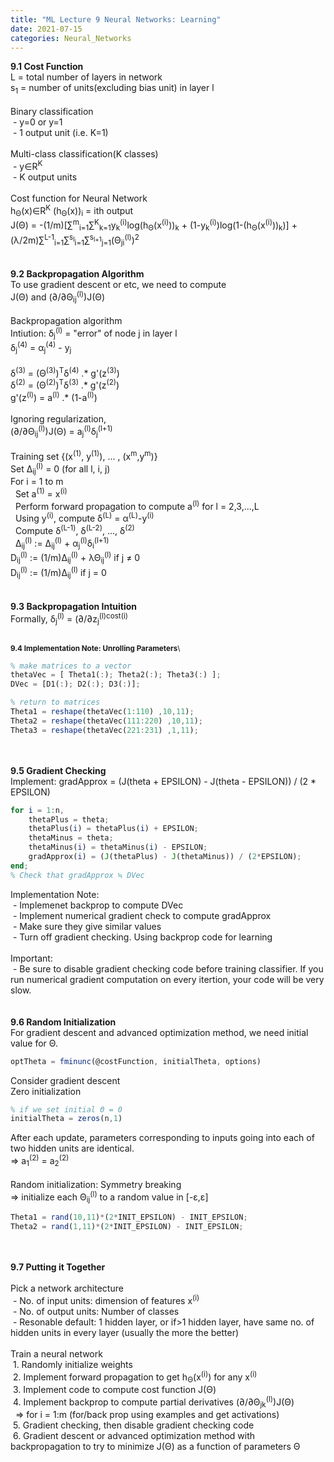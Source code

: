 ```yaml
---
title: "ML Lecture 9 Neural Networks: Learning"
date: 2021-07-15
categories: Neural_Networks
---
```

**9.1 Cost Function**\
L = total number of layers in network\
s<sub>1</sub> = number of units(excluding bias unit) in layer l\
\
Binary classification\
&nbsp;- y=0 or y=1\
&nbsp;- 1 output unit (i.e. K=1)\
\
Multi-class classification(K classes)\
&nbsp;- y∈R<sup>K</sup>\
&nbsp;- K output units\
\
Cost function for Neural Network\
h<sub>Θ</sub>(x)∈R<sup>K</sup>   (h<sub>Θ</sub>(x))<sub>i</sub> = ith output\
J(Θ) = -(1/m)[∑<sup>m</sup><sub>i=1</sub>∑<sup>K</sup><sub>k=1</sub>y<sub>k</sub><sup>(i)</sup>log(h<sub>Θ</sub>(x<sup>(i)</sup>))<sub>k</sub> + (1-y<sub>k</sub><sup>(i)</sup>)log(1-(h<sub>Θ</sub>(x<sup>(i)</sup>))<sub>k</sub>)] + (λ/2m)∑<sup>L-1</sup><sub>i=1</sub>∑<sup>s<sub>l</sub></sup><sub>i=1</sub>∑<sup>s<sub>l+1</sub></sup><sub>j=1</sub>(Θ<sub>ji</sub><sup>(l)</sup>)<sup>2</sup>\
\
\
**9.2 Backpropagation Algorithm**\
To use gradient descent or etc, we need to compute\
J(Θ) and (∂/∂Θ<sub>ij</sub><sup>(l)</sup>)J(Θ)\
\
Backpropagation algorithm\
Intiution: δ<sub>j</sub><sup>(l)</sup> = "error" of node j in layer l\
δ<sub>j</sub><sup>(4)</sup> = α<sub>j</sub><sup>(4)</sup> - y<sub>j</sub>\
\
δ<sup>(3)</sup> = (Θ<sup>(3)</sup>)<sup>T</sup>δ<sup>(4)</sup> .* g'(z<sup>(3)</sup>)\
δ<sup>(2)</sup> = (Θ<sup>(2)</sup>)<sup>T</sup>δ<sup>(3)</sup> .* g'(z<sup>(2)</sup>)\
g'(z<sup>(l)</sup>) = a<sup>(l)</sup> .* (1-a<sup>(l)</sup>)\
\
Ignoring regularization,\
(∂/∂Θ<sub>ij</sub><sup>(l)</sup>)J(Θ) = a<sub>j</sub><sup>(l)</sup>δ<sub>j</sub><sup>(l+1)</sup>\
\
Training set {(x<sup>(1)</sup>, y<sup>(1)</sup>), ... , (x<sup>m</sup>,y<sup>m</sup>)}\
Set Δ<sub>ij</sub><sup>(l)</sup> = 0 (for all l, i, j)\
For i = 1 to m\
&nbsp; Set a<sup>(1)</sup> = x<sup>(i)</sup>\
&nbsp; Perform forward propagation to compute a<sup>(l)</sup> for l = 2,3,...,L\
&nbsp; Using y<sup>(i)</sup>, compute δ<sup>(L)</sup> = α<sup>(L)</sup>-y<sup>(i)</sup>\
&nbsp; Compute δ<sup>(L-1)</sup>, δ<sup>(L-2)</sup>, ..., δ<sup>(2)</sup>\
&nbsp; Δ<sub>ij</sub><sup>(l)</sup> := Δ<sub>ij</sub><sup>(l)</sup> + α<sub>j</sub><sup>(l)</sup>δ<sub>i</sub><sup>(l+1)</sup>\
D<sub>ij</sub><sup>(l)</sup> := (1/m)Δ<sub>ij</sub><sup>(l)</sup> + λΘ<sub>ij</sub><sup>(l)</sup> if j ≠ 0\
D<sub>ij</sub><sup>(l)</sup> := (1/m)Δ<sub>ij</sub><sup>(l)</sup> if j = 0\
\
\
**9.3 Backpropagation Intuition**\
Formally, δ<sub>j</sub><sup>(l)</sup> = (∂/∂z<sub>j</sub><sup>(l)</sub>cost(i)\
\
\
**9.4 Implementation Note: Unrolling Parameters**\
```Octave
% make matrices to a vector
thetaVec = [ Theta1(:); Theta2(:); Theta3(:) ];
DVec = [D1(:); D2(:); D3(:)];

% return to matrices
Theta1 = reshape(thetaVec(1:110) ,10,11);
Theta2 = reshape(thetaVec(111:220) ,10,11);
Theta3 = reshape(thetaVec(221:231) ,1,11);
```
\
\
**9.5 Gradient Checking**\
Implement: gradApprox = (J(theta + EPSILON) - J(theta - EPSILON)) / (2 * EPSILON)
```Octave
for i = 1:n,
    thetaPlus = theta;
    thetaPlus(i) = thetaPlus(i) + EPSILON;
    thetaMinus = theta;
    thetaMinus(i) = thetaMinus(i) - EPSILON;
    gradApprox(i) = (J(thetaPlus) - J(thetaMinus)) / (2*EPSILON);
end;
% Check that gradApprox ≒ DVec
```
Implementation Note:\
&nbsp;- Implemenet backprop to compute DVec\
&nbsp;- Implement numerical gradient check to compute gradApprox\
&nbsp;- Make sure they give similar values\
&nbsp;- Turn off gradient checking. Using backprop code for learning\
\
Important:\
&nbsp;- Be sure to disable gradient checking code before training classifier. If you run numerical gradient computation on every itertion, your code will be very slow.\
\
\
**9.6 Random Initialization**\
For gradient descent and advanced optimization method, we need initial value for Θ.
```Octave
optTheta = fminunc(@costFunction, initialTheta, options)
```
Consider gradient descent\
Zero initialization
```Octave
% if we set initial Θ = 0
initialTheta = zeros(n,1)
```
After each update, parameters corresponding to inputs going into each of two hidden units are identical.\
=> a<sub>1</sub><sup>(2)</sup> = a<sub>2</sub><sup>(2)</sup>\
\
Random initialization: Symmetry breaking\
=> initialize each Θ<sub>ij</sub><sup>(l)</sup> to a random value in [-ε,ε]
```Octave
Theta1 = rand(10,11)*(2*INIT_EPSILON) - INIT_EPSILON;
Theta2 = rand(1,11)*(2*INIT_EPSILON) - INIT_EPSILON;
```
\
\
**9.7 Putting it Together**\
\
Pick a network architecture\
&nbsp;- No. of input units: dimension of features x<sup>(i)</sup>\
&nbsp;- No. of output units: Number of classes\
&nbsp;- Resonable default: 1 hidden layer, or if>1 hidden layer, have same no. of hidden units in every layer (usually the more the better)\
\
Train a neural network\
&nbsp;1. Randomly initialize weights\
&nbsp;2. Implement forward propagation to get h<sub>Θ</sub>(x<sup>(i)</sup>) for any x<sup>(i)</sup>\
&nbsp;3. Implement code to compute cost function J(Θ)\
&nbsp;4. Implement backprop to compute partial derivatives (∂/∂Θ<sub>jk</sub><sup>(l)</sup>)J(Θ)\
&nbsp; => for i = 1:m (for/back prop using examples and get activations)\
&nbsp;5. Gradient checking, then disable gradient checking code\
&nbsp;6. Gradient descent or advanced optimization method with backpropagation to try to minimize J(Θ) as a function of parameters Θ
